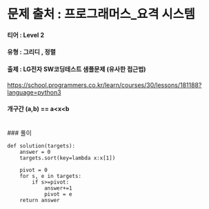 # 문제 출처 : 프로그래머스_요격 시스템

#### 티어 : Level 2

#### 유형 : 그리디 , 정렬

#### 출제 : LG전자 SW코딩테스트 샘플문제 (유사한 접근법)

https://school.programmers.co.kr/learn/courses/30/lessons/181188?language=python3

#### 개구간 (a,b) == a<x<b


<br/>
### 풀이

```
def solution(targets):
    answer = 0
    targets.sort(key=lambda x:x[1])
    
    pivot = 0
    for s, e in targets:
        if s>=pivot:
            answer+=1
            pivot = e
    return answer
```

